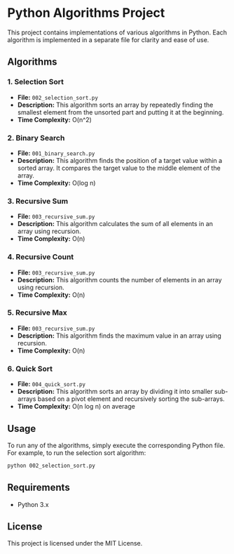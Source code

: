 # Python Algorithms Project

This project contains implementations of various algorithms in Python. Each algorithm is implemented in a separate file for clarity and ease of use.

## Algorithms

### 1. Selection Sort
- **File:** `002_selection_sort.py`
- **Description:** This algorithm sorts an array by repeatedly finding the smallest element from the unsorted part and putting it at the beginning.
- **Time Complexity:** O(n^2)

### 2. Binary Search
- **File:** `001_binary_search.py`
- **Description:** This algorithm finds the position of a target value within a sorted array. It compares the target value to the middle element of the array.
- **Time Complexity:** O(log n)

### 3. Recursive Sum
- **File:** `003_recursive_sum.py`
- **Description:** This algorithm calculates the sum of all elements in an array using recursion.
- **Time Complexity:** O(n)

### 4. Recursive Count
- **File:** `003_recursive_sum.py`
- **Description:** This algorithm counts the number of elements in an array using recursion.
- **Time Complexity:** O(n)

### 5. Recursive Max
- **File:** `003_recursive_sum.py`
- **Description:** This algorithm finds the maximum value in an array using recursion.
- **Time Complexity:** O(n)

### 6. Quick Sort
- **File:** `004_quick_sort.py`
- **Description:** This algorithm sorts an array by dividing it into smaller sub-arrays based on a pivot element and recursively sorting the sub-arrays.
- **Time Complexity:** O(n log n) on average

## Usage

To run any of the algorithms, simply execute the corresponding Python file. For example, to run the selection sort algorithm:

```sh
python 002_selection_sort.py
```
## Requirements

- Python 3.x

## License

This project is licensed under the MIT License.